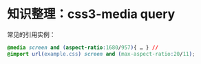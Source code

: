 # 知识整理：css3-media query

常见的引用实例：

```css
@media screen and (aspect-ratio:1680/957){ … } // 
@import url(example.css) screen and (max-aspect-ratio:20/11);
```

